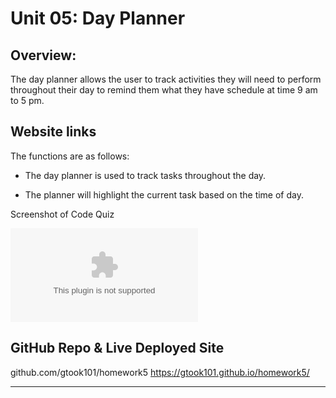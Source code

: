 # Unit 05: Day Planner

## Overview:

The day planner allows the user to track activities they will need to perform throughout their day to remind them what they have schedule at time 9 am to 5 pm.   

## Website links

The functions are as follows:

* The day planner is used to track tasks throughout the day.

* The planner will highlight the current task based on the time of day. 


Screenshot of Code Quiz

![Screenshot of Day Planner](dayplanner.doc)


## GitHub Repo & Live Deployed Site

github.com/gtook101/homework5
https://gtook101.github.io/homework5/

---
